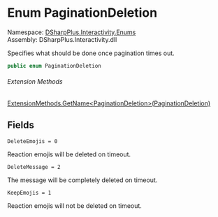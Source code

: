# Enum PaginationDeletion

Namespace: [DSharpPlus.Interactivity.Enums](DSharpPlus.Interactivity.Enums.md)  
Assembly: DSharpPlus.Interactivity.dll

Specifies what should be done once pagination times out.

```csharp
public enum PaginationDeletion
```

###### Extension Methods

[ExtensionMethods.GetName<PaginationDeletion\>\(PaginationDeletion\)](DSharpPlus.SlashCommands.ExtensionMethods.md\#DSharpPlus\_SlashCommands\_ExtensionMethods\_GetName\_\_1\_\_\_0\_)

## Fields

`DeleteEmojis = 0` 

Reaction emojis will be deleted on timeout.

`DeleteMessage = 2` 

The message will be completely deleted on timeout.

`KeepEmojis = 1` 

Reaction emojis will not be deleted on timeout.

